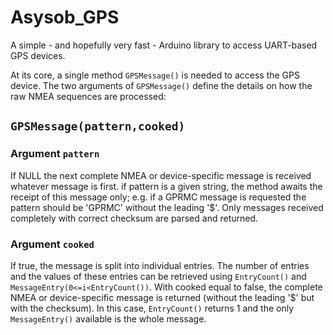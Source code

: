 # Asysob_GPS
A simple - and hopefully very fast - Arduino library to access UART-based GPS devices.

At its core, a single method `GPSMessage()` is needed to access the GPS device.  The two arguments of `GPSMessage()` define the details on how the raw NMEA sequences are processed:

## `GPSMessage(pattern,cooked)`
### Argument `pattern`
If NULL the next complete NMEA or device-specific message is received whatever message is first. if pattern is a given string, the method awaits the receipt of this message only; e.g. if a GPRMC message is requested the pattern should be 'GPRMC' without the leading '$'. Only messages received completely with correct checksum are parsed and returned.

### Argument `cooked`
If true, the message is split into individual entries. The number of entries and the values of these entries can be retrieved using `EntryCount()` and `MessageEntry(0<=i<EntryCount())`. With cooked equal to false, the complete NMEA or device-specific message is returned (without the leading '$' but with the checksum). In this case, `EntryCount()` returns 1 and the only `MessageEntry()` available is the whole message.